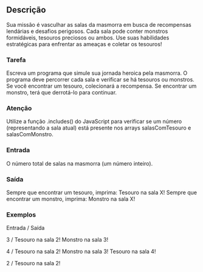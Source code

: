 ## Descrição

Sua missão é vasculhar as salas da masmorra em busca de recompensas lendárias e desafios perigosos. Cada sala pode conter monstros formidáveis, tesouros preciosos ou ambos. Use suas habilidades estratégicas para enfrentar as ameaças e coletar os tesouros!

### Tarefa

Escreva um programa que simule sua jornada heroica pela masmorra. O programa deve percorrer cada sala e verificar se há tesouros ou monstros. Se você encontrar um tesouro, colecionará a recompensa. Se encontrar um monstro, terá que derrotá-lo para continuar.

### Atenção

Utilize a função .includes() do JavaScript para verificar se um número (representando a sala atual) está presente nos arrays salasComTesouro e salasComMonstro.

### Entrada

O número total de salas na masmorra (um número inteiro).

### Saída

Sempre que encontrar um tesouro, imprima: Tesouro na sala X!
Sempre que encontrar um monstro, imprima: Monstro na sala X!

### Exemplos

Entrada  /	Saída

3	 /  Tesouro na sala 2!
Monstro na sala 3!

4 /	
Tesouro na sala 2!
Monstro na sala 3!
Tesouro na sala 4!

2	 / 
Tesouro na sala 2!
